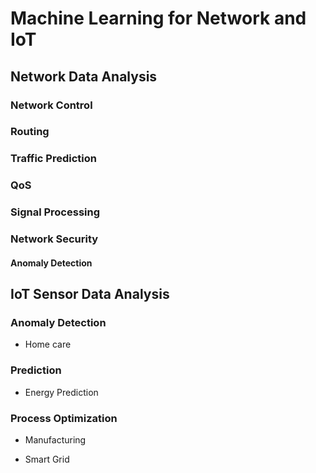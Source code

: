 # Machine Learning for Network and IoT

## Network Data Analysis

### Network Control

### Routing

### Traffic Prediction

### QoS

### Signal Processing

### Network Security

#### Anomaly Detection



## IoT Sensor Data Analysis

### Anomaly Detection

* Home care

### Prediction

* Energy Prediction

### Process Optimization

* Manufacturing

* Smart Grid
